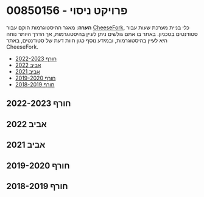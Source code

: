 # 00850156 - פרויקט ניסוי

**הערה**: מאגר ההיסטוגרמות הוקם עבור [CheeseFork](https://cheesefork.cf/), כלי בניית מערכת שעות עבור סטודנטים בטכניון. באתר בו אתם גולשים ניתן לעיין בהיסטוגרמות, אך הדרך היותר נוחה היא לעיין בהיסטוגרמות, ובמידע נוסף כגון חוות דעת של סטודנטים, באתר CheeseFork.

* [חורף 2022-2023](#202201)
* [אביב 2022](#202102)
* [אביב 2021](#202002)
* [חורף 2019-2020](#201901)
* [חורף 2018-2019](#201801)

<h2 id="202201">חורף 2022-2023</h2>

<h2 id="202102">אביב 2022</h2>

<h2 id="202002">אביב 2021</h2>

<h2 id="201901">חורף 2019-2020</h2>

<h2 id="201801">חורף 2018-2019</h2>

